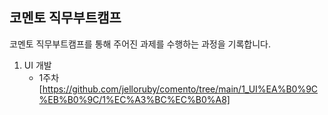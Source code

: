 ## 코멘토 직무부트캠프


코멘토 직무부트캠프를 통해 주어진 과제를 수행하는 과정을 기록합니다.

1. UI 개발
    - 1주차[https://github.com/jelloruby/comento/tree/main/1_UI%EA%B0%9C%EB%B0%9C/1%EC%A3%BC%EC%B0%A8]